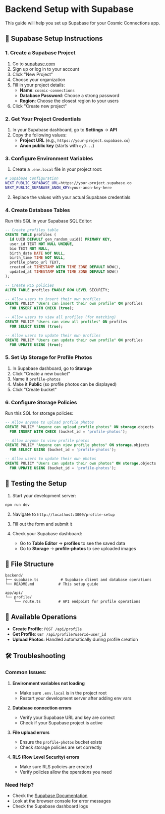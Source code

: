 # Backend Setup with Supabase

This guide will help you set up Supabase for your Cosmic Connections app.

## 🚀 Supabase Setup Instructions

### 1. Create a Supabase Project

1. Go to [supabase.com](https://supabase.com)
2. Sign up or log in to your account
3. Click "New Project"
4. Choose your organization
5. Fill in your project details:
   - **Name**: `cosmic-connections`
   - **Database Password**: Choose a strong password
   - **Region**: Choose the closest region to your users
6. Click "Create new project"

### 2. Get Your Project Credentials

1. In your Supabase dashboard, go to **Settings** → **API**
2. Copy the following values:
   - **Project URL** (e.g., `https://your-project.supabase.co`)
   - **Anon public key** (starts with `eyJ...`)

### 3. Configure Environment Variables

1. Create a `.env.local` file in your project root:
```bash
# Supabase Configuration
NEXT_PUBLIC_SUPABASE_URL=https://your-project.supabase.co
NEXT_PUBLIC_SUPABASE_ANON_KEY=your-anon-key-here
```

2. Replace the values with your actual Supabase credentials

### 4. Create Database Tables

Run this SQL in your Supabase SQL Editor:

```sql
-- Create profiles table
CREATE TABLE profiles (
  id UUID DEFAULT gen_random_uuid() PRIMARY KEY,
  user_id TEXT NOT NULL UNIQUE,
  bio TEXT NOT NULL,
  birth_date DATE NOT NULL,
  birth_time TIME NOT NULL,
  profile_photo_url TEXT,
  created_at TIMESTAMP WITH TIME ZONE DEFAULT NOW(),
  updated_at TIMESTAMP WITH TIME ZONE DEFAULT NOW()
);

-- Create RLS policies
ALTER TABLE profiles ENABLE ROW LEVEL SECURITY;

-- Allow users to insert their own profiles
CREATE POLICY "Users can insert their own profile" ON profiles
  FOR INSERT WITH CHECK (true);

-- Allow users to view all profiles (for matching)
CREATE POLICY "Users can view all profiles" ON profiles
  FOR SELECT USING (true);

-- Allow users to update their own profiles
CREATE POLICY "Users can update their own profile" ON profiles
  FOR UPDATE USING (true);
```

### 5. Set Up Storage for Profile Photos

1. In Supabase dashboard, go to **Storage**
2. Click "Create a new bucket"
3. Name it `profile-photos`
4. Make it **Public** (so profile photos can be displayed)
5. Click "Create bucket"

### 6. Configure Storage Policies

Run this SQL for storage policies:

```sql
-- Allow anyone to upload profile photos
CREATE POLICY "Anyone can upload profile photos" ON storage.objects
  FOR INSERT WITH CHECK (bucket_id = 'profile-photos');

-- Allow anyone to view profile photos
CREATE POLICY "Anyone can view profile photos" ON storage.objects
  FOR SELECT USING (bucket_id = 'profile-photos');

-- Allow users to update their own photos
CREATE POLICY "Users can update their own photos" ON storage.objects
  FOR UPDATE USING (bucket_id = 'profile-photos');
```

## 🧪 Testing the Setup

1. Start your development server:
```bash
npm run dev
```

2. Navigate to `http://localhost:3000/profile-setup`

3. Fill out the form and submit it

4. Check your Supabase dashboard:
   - Go to **Table Editor** → **profiles** to see the saved data
   - Go to **Storage** → **profile-photos** to see uploaded images

## 📁 File Structure

```
backend/
├── supabase.ts          # Supabase client and database operations
└── README.md           # This setup guide

app/api/
└── profile/
    └── route.ts        # API endpoint for profile operations
```

## 🔧 Available Operations

- **Create Profile**: `POST /api/profile`
- **Get Profile**: `GET /api/profile?userId=user_id`
- **Upload Photos**: Handled automatically during profile creation

## 🛠️ Troubleshooting

### Common Issues:

1. **Environment variables not loading**
   - Make sure `.env.local` is in the project root
   - Restart your development server after adding env vars

2. **Database connection errors**
   - Verify your Supabase URL and key are correct
   - Check if your Supabase project is active

3. **File upload errors**
   - Ensure the `profile-photos` bucket exists
   - Check storage policies are set correctly

4. **RLS (Row Level Security) errors**
   - Make sure RLS policies are created
   - Verify policies allow the operations you need

### Need Help?

- Check the [Supabase Documentation](https://supabase.com/docs)
- Look at the browser console for error messages
- Check the Supabase dashboard logs
